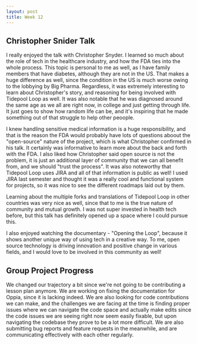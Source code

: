 ```yaml
---
layout: post
title: Week 12
---
```


## Christopher Snider Talk

I really enjoyed the talk with Christopher Snyder. I learned so much about the role of tech in the healthcare industry, and how the FDA ties into the whole process. This topic is personal to me as well, as I have family members that have diabetes, although they are not in the US. That makes a huge difference as well, since the condition in the US is much worse owing to the lobbying by Big Pharma. Regardless, it was extremely interesting to learn about Christopher's story, and reasoning for being involved with Tidepool Loop as well. It was also notable that he was diagnosed around the same age as we all are right now, in college and just getting through life. It just goes to show how random life can be, and it's inspiring that he made something out of that struggle to help other peoople.

<!--more-->

I knew handling sensitive medical information is a huge responsibility, and that is the reason the FDA would probably have lots of questions aboout the "open-source" nature of the project, which is what Christopher confirmed in his talk. It certainly was informative to learn more about the back and forth with the FDA. I also liked how Christopher said open source is not the problem, it is just an additional layer of community that we can all benefit from, and we should "trust the process". 
It was also noteworthy that Tidepool Loop uses JIRA and all of that information is public as well! I used JIRA last semester and thought it was a really cool and functional system for projects, so it was nice to see the different roadmaps laid out by them. 

Learning about the multiple forks and translations of Tidepool Loop in other countries was very nice as well, since that to me is the true nature of community and mutual growth. I was not super invested in health tech before, but this talk has definitely opened up a space where I could pursue this. 

I also enjoyed watching the documentary - "Opening the Loop", because it shows another unique way of using tech in a creative way. To me, open source technology is driving innovation and positive change in various fields, and I would love to be involved in this community as well!

## Group Project Progress

We changed our trajectory a bit since we're not going to be contributing a lesson plan anymore. We are working on fixing the documentation for Oppia, since it is lacking indeed. We are also looking for code contributions we can make, and the challenges we are facing at the time is finding proper issues where we can navigate the code space and actually make edits since the code issues we are seeing right now seem easily fixable, but upon navigating the codebase they prove to be a lot more difficult. We are also submitting bug reports and feature requests in the meanwhile, and are communicating effectively with each other regularly. 
